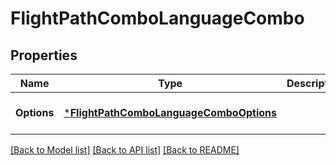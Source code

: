 # FlightPathComboLanguageCombo

## Properties
Name | Type | Description | Notes
------------ | ------------- | ------------- | -------------
**Options** | [***FlightPathComboLanguageComboOptions**](flightPath_Combo_languageCombo_options.md) |  | [optional] [default to null]

[[Back to Model list]](../README.md#documentation-for-models) [[Back to API list]](../README.md#documentation-for-api-endpoints) [[Back to README]](../README.md)

